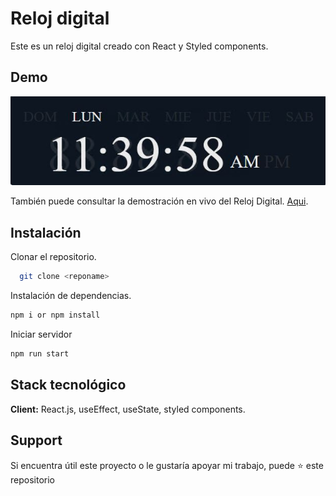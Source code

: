 
# Reloj digital

Este es un reloj digital creado con React y Styled components.

## Demo

<img src="./relojDigital.JPG" alt="Screenshot" width="1080"/>

También puede consultar la demostración en vivo del Reloj Digital. [Aqui](https://).


## Instalación

Clonar el repositorio.

```bash
  git clone <reponame>
```

Instalación de dependencias.

```bash
npm i or npm install
```

Iniciar servidor

```bash
npm run start
```

## Stack tecnológico

**Client:** React.js, useEffect, useState, styled components.


## Support

Si encuentra útil este proyecto o le gustaría apoyar mi trabajo, puede ⭐ este repositorio
